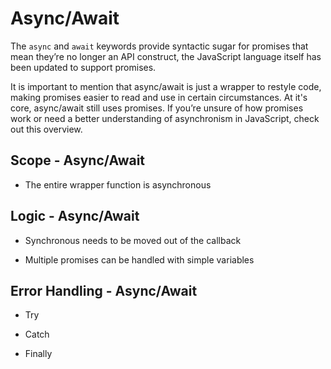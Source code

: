 # Async/Await

The `async` and `await` keywords provide syntactic sugar for promises that mean
they’re no longer an API construct, the JavaScript language itself has been updated to
support promises.

It is important to mention that async/await is just a wrapper to restyle code, making promises easier to read and use in certain circumstances. At it's core, async/await still uses promises. If you’re unsure of how promises work or need a better understanding of asynchronism in JavaScript, check out this overview.

## Scope - Async/Await

- The entire wrapper function is asynchronous

## Logic - Async/Await

- Synchronous needs to be moved out of the callback

- Multiple promises can be handled with simple variables

## Error Handling - Async/Await

- Try

- Catch

- Finally
  